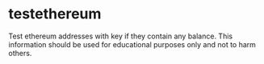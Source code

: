 # testethereum
Test ethereum addresses with key if they contain any balance. This information should be used for educational purposes only and not to harm others.
